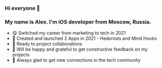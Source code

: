 ### Hi everyone 👋
### My name is Alex. I'm iOS developer from Moscow, Russia.
- 😋 Switched my career from marketing to tech in 2021
- 📲 Created and launched 2 Apps in 2021 - Hedonists and Mind Hooks
- 🤝 Ready to project collaborations
- 🙏 Will be happy and grateful to get constructive feedback on my projects
- 🎉 Always glad to get new connections in the tech community
